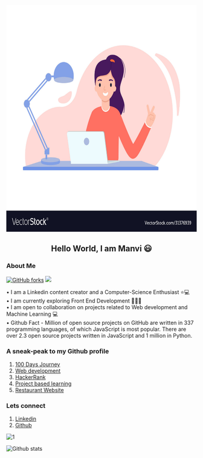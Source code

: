 <!--Added a hello world images on top of readme -->
<p align="center">
<img width="900px" height="600px" src="https://github.com/manvi0308/manvi0308/blob/main/girl-sits-at-a-table-in-front-a-laptop-vector-31376939.jpg">
</p>


<h2 align='center'>Hello World, I am Manvi 😃</h2>


### About Me <br>
[![GitHub forks](https://img.shields.io/github/forks/Naereen/StrapDown.js.svg?style=social&label=Fork&maxAge=2592000)](https://GitHub.com/manvi0308/100DaysOfAlgo/network/)
![](https://komarev.com/ghpvc/?username=manvi0308)


• I am a Linkedin content creator and a Computer-Science Enthusiast ⭐💻 <br>
• I am currently exploring Front End Development 👩🏻‍💻<br>
• I am open to collaboration on projects related to Web development and Machine Learning 💻<br>
• Github Fact - Million of open source projects on GitHub are written in 337 programming languages, of which JavaScript is most popular. There are over 2.3 open source projects written in JavaScript and 1 million in Python.



### A sneak-peak to my Github profile  <br>
1) [100 Days Journey](https://github.com/manvi0308/100DaysOfAlgo) <br>
2) [Web development](https://github.com/manvi0308/Web-development-Practice)<br>
3) [HackerRank](https://github.com/manvi0308/100DaysOfAlgo/tree/master/HackerRank%20Solutions)
4) [Project based learning](https://github.com/manvi0308/Project-Based-Learning)
5) [Restaurant Website](https://github.com/manvi0308/Restaurant-Website)

### Lets connect

1) [Linkedin](https://www.linkedin.com/in/manvi-chaddha-55bb5b18b) <br>
2) [Github](https://github.com/manvi0308)<br>

![1](https://github-readme-stats.vercel.app/api/top-langs/?username=manvi0308&theme=blue-green)

![Github stats](https://github-readme-stats.vercel.app/api?username=manvi0308)
